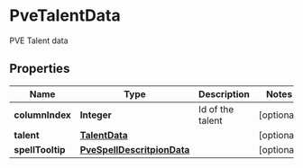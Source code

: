 

# PveTalentData

PVE Talent data

## Properties

Name | Type | Description | Notes
------------ | ------------- | ------------- | -------------
**columnIndex** | **Integer** | Id of the talent |  [optional]
**talent** | [**TalentData**](TalentData.md) |  |  [optional]
**spellTooltip** | [**PveSpellDescritpionData**](PveSpellDescritpionData.md) |  |  [optional]



